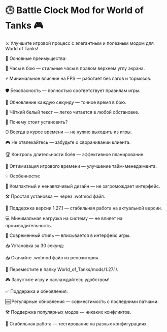 # 🕒 Battle Clock Mod for World of Tanks 🎮
⚔️ Улучшите игровой процесс с элегантным и полезным модом для World of Tanks!

🚀 Основные преимущества:

🎯 Часы в бою — стильные часы в правом верхнем углу экрана.

⚡ Минимальное влияние на FPS — работает без лагов и тормозов.

🛡️ Безопасность — полностью соответствует правилам игры.

🔄 Обновление каждую секунду — точное время в бою.

🎨 Чёткий белый текст — легко читается в любой обстановке.

🌟 Почему стоит установить?

⏰ Всегда в курсе времени — не нужно выходить из игры.

🎮 Не отвлекайтесь — забудьте о сворачивании клиента.

🏆 Контроль длительности боёв — эффективное планирование.

🎯 Оптимизация игрового времени — улучшение тайм-менеджмента.

💡 Особенности:

📱 Компактный и ненавязчивый дизайн — не загромождает интерфейс.

🛠️ Простая установка — через .wotmod файл.

🔧 Поддержка версии 1.27.1 — стабильная работа на актуальной версии.

💻 Минимальная нагрузка на систему — не влияет на производительность.

🎨 Современный стиль — вписывается в интерфейс игры.

📥 Установка за 30 секунд:

📥 Скачайте .wotmod файл из репозитория.

📁 Переместите в папку World_of_Tanks/mods/1.27.1/.

🎮 Запустите игру и наслаждайтесь удобством!

✅ Поддержка и обновления:

🆕 Регулярные обновления — совместимость с последними патчами.

🛠️ Поддержка популярных модов — никаких конфликтов.

💪 Стабильная работа — тестирование на разных конфигурациях.

